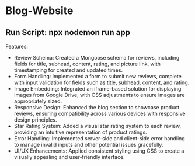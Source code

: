 # Blog-Website

## Run Script: npx nodemon run app
 
Features:

- Review Schema: Created a Mongoose schema for reviews, including fields for title, subhead, content, rating, and picture link, with timestamping for created and updated times.
- Form Handling: Implemented a form to submit new reviews, complete with input validation for fields such as title, subhead, content, and rating.
- Image Embedding: Integrated an iframe-based solution for displaying images from Google Drive, with CSS adjustments to ensure images are appropriately sized.
- Responsive Design: Enhanced the blog section to showcase product reviews, ensuring compatibility across various devices with responsive design principles.
- Star Rating System: Added a visual star rating system to each review, providing an intuitive representation of product ratings.
- Error Handling: Implemented server-side and client-side error handling to manage invalid inputs and other potential issues gracefully.
- UI/UX Enhancements: Applied consistent styling using CSS to create a visually appealing and user-friendly interface.
